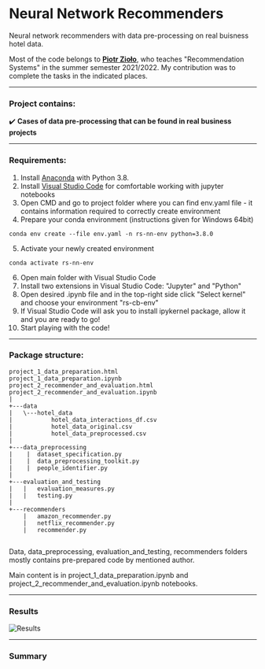 # Neural Network Recommenders

Neural network recommenders with data pre-processing on real buisness hotel data.

Most of the code belongs to **[Piotr Zioło](https://github.com/PiotrZiolo)**, who teaches "Recommendation Systems" in the summer semester 2021/2022. My contribution was to complete the tasks in the indicated places.

---

### Project contains:

:heavy_check_mark: **Cases of data pre-processing that can be found in real business projects**

---

### Requirements:

1. Install [Anaconda](https://www.anaconda.com/products/individual) with Python 3.8.
2. Install [Visual Studio Code](https://code.visualstudio.com/docs/?dv=win) for comfortable working with jupyter notebooks
3. Open CMD and go to project folder where you can find env.yaml file - it contains information required to correctly create environment
4. Prepare your conda environment (instructions given for Windows 64bit)
```
conda env create --file env.yaml -n rs-nn-env python=3.8.0
```
5. Activate your newly created environment
```
conda activate rs-nn-env
```
6. Open main folder with Visual Studio Code
7. Install two extensions in Visual Studio Code: "Jupyter" and "Python"
8. Open desired .ipynb file and in the top-right side click "Select kernel" and choose your environment "rs-cb-env"
9. If Visual Studio Code will ask you to install ipykernel package, allow it and you are ready to go!
10. Start playing with the code!
---

### Package structure:

```
project_1_data_preparation.html
project_1_data_preparation.ipynb
project_2_recommender_and_evaluation.html
project_2_recommender_and_evaluation.ipynb
|   
+---data
|   \---hotel_data
|           hotel_data_interactions_df.csv
|           hotel_data_original.csv
|           hotel_data_preprocessed.csv
|           
+---data_preprocessing
|    | 	dataset_specification.py
|    |  data_preprocessing_toolkit.py
|    |  people_identifier.py
|
+---evaluation_and_testing
|   |   evaluation_measures.py
|   |   testing.py        
|           
+---recommenders
    |   amazon_recommender.py
    |   netflix_recommender.py
    |   recommender.py
    
```

Data, data_preprocessing, evaluation_and_testing, recommenders folders mostly contains pre-prepared code by mentioned author.

Main content is in project_1_data_preparation.ipynb and project_2_recommender_and_evaluation.ipynb notebooks.

---

### Results

![Results](./img/performance.png)

---

### Summary
